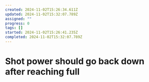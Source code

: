 ```yaml
---
created: 2024-11-02T15:26:34.611Z
updated: 2024-11-02T15:32:07.789Z
assigned: ""
progress: 0
tags: []
started: 2024-11-02T15:26:41.235Z
completed: 2024-11-02T15:32:07.789Z
---
```


# Shot power should go back down after reaching full
